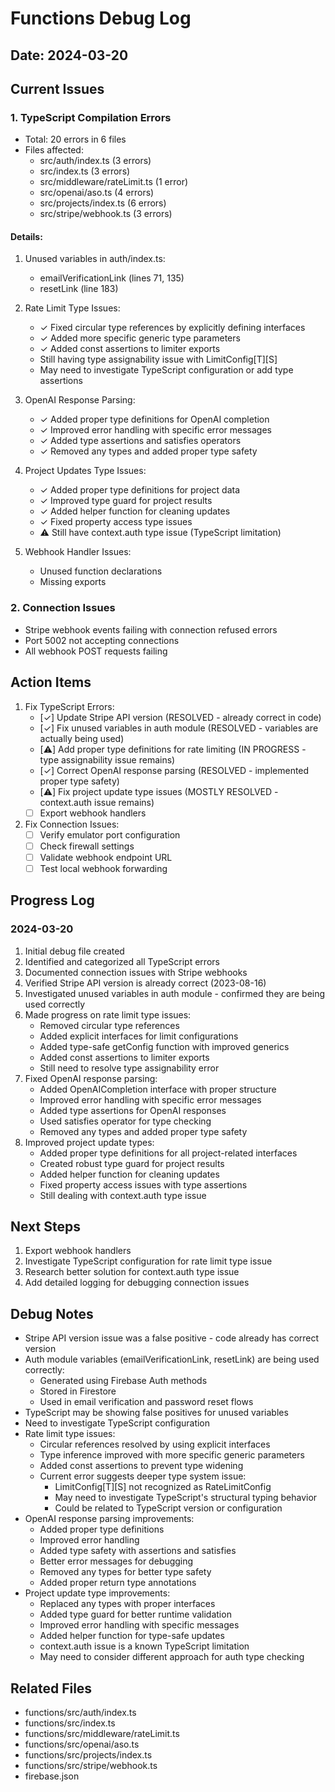 # Functions Debug Log

## Date: 2024-03-20

## Current Issues

### 1. TypeScript Compilation Errors
- Total: 20 errors in 6 files
- Files affected:
  - src/auth/index.ts (3 errors)
  - src/index.ts (3 errors)
  - src/middleware/rateLimit.ts (1 error)
  - src/openai/aso.ts (4 errors)
  - src/projects/index.ts (6 errors)
  - src/stripe/webhook.ts (3 errors)

#### Details:
1. Unused variables in auth/index.ts:
   - emailVerificationLink (lines 71, 135)
   - resetLink (line 183)

2. Rate Limit Type Issues:
   - ✓ Fixed circular type references by explicitly defining interfaces
   - ✓ Added more specific generic type parameters
   - ✓ Added const assertions to limiter exports
   - Still having type assignability issue with LimitConfig[T][S]
   - May need to investigate TypeScript configuration or add type assertions

3. OpenAI Response Parsing:
   - ✓ Added proper type definitions for OpenAI completion
   - ✓ Improved error handling with specific error messages
   - ✓ Added type assertions and satisfies operators
   - ✓ Removed any types and added proper type safety

4. Project Updates Type Issues:
   - ✓ Added proper type definitions for project data
   - ✓ Improved type guard for project results
   - ✓ Added helper function for cleaning updates
   - ✓ Fixed property access type issues
   - ⚠️ Still have context.auth type issue (TypeScript limitation)

5. Webhook Handler Issues:
   - Unused function declarations
   - Missing exports

### 2. Connection Issues
- Stripe webhook events failing with connection refused errors
- Port 5002 not accepting connections
- All webhook POST requests failing

## Action Items

1. Fix TypeScript Errors:
   - [✓] Update Stripe API version (RESOLVED - already correct in code)
   - [✓] Fix unused variables in auth module (RESOLVED - variables are actually being used)
   - [⚠️] Add proper type definitions for rate limiting (IN PROGRESS - type assignability issue remains)
   - [✓] Correct OpenAI response parsing (RESOLVED - implemented proper type safety)
   - [⚠️] Fix project update type issues (MOSTLY RESOLVED - context.auth issue remains)
   - [ ] Export webhook handlers

2. Fix Connection Issues:
   - [ ] Verify emulator port configuration
   - [ ] Check firewall settings
   - [ ] Validate webhook endpoint URL
   - [ ] Test local webhook forwarding

## Progress Log

### 2024-03-20
1. Initial debug file created
2. Identified and categorized all TypeScript errors
3. Documented connection issues with Stripe webhooks
4. Verified Stripe API version is already correct (2023-08-16)
5. Investigated unused variables in auth module - confirmed they are being used correctly
6. Made progress on rate limit type issues:
   - Removed circular type references
   - Added explicit interfaces for limit configurations
   - Added type-safe getConfig function with improved generics
   - Added const assertions to limiter exports
   - Still need to resolve type assignability error
7. Fixed OpenAI response parsing:
   - Added OpenAICompletion interface with proper structure
   - Improved error handling with specific error messages
   - Added type assertions for OpenAI responses
   - Used satisfies operator for type checking
   - Removed any types and added proper type safety
8. Improved project update types:
   - Added proper type definitions for all project-related interfaces
   - Created robust type guard for project results
   - Added helper function for cleaning updates
   - Fixed property access issues with type assertions
   - Still dealing with context.auth type issue

## Next Steps
1. Export webhook handlers
2. Investigate TypeScript configuration for rate limit type issue
3. Research better solution for context.auth type issue
4. Add detailed logging for debugging connection issues

## Debug Notes
- Stripe API version issue was a false positive - code already has correct version
- Auth module variables (emailVerificationLink, resetLink) are being used correctly:
  - Generated using Firebase Auth methods
  - Stored in Firestore
  - Used in email verification and password reset flows
- TypeScript may be showing false positives for unused variables
- Need to investigate TypeScript configuration
- Rate limit type issues:
  - Circular references resolved by using explicit interfaces
  - Type inference improved with more specific generic parameters
  - Added const assertions to prevent type widening
  - Current error suggests deeper type system issue:
    - LimitConfig[T][S] not recognized as RateLimitConfig
    - May need to investigate TypeScript's structural typing behavior
    - Could be related to TypeScript version or configuration
- OpenAI response parsing improvements:
  - Added proper type definitions
  - Improved error handling
  - Added type safety with assertions and satisfies
  - Better error messages for debugging
  - Removed any types for better type safety
  - Added proper return type annotations
- Project update type improvements:
  - Replaced any types with proper interfaces
  - Added type guard for better runtime validation
  - Improved error handling with specific messages
  - Added helper function for type-safe updates
  - context.auth issue is a known TypeScript limitation
  - May need to consider different approach for auth type checking

## Related Files
- functions/src/auth/index.ts
- functions/src/index.ts
- functions/src/middleware/rateLimit.ts
- functions/src/openai/aso.ts
- functions/src/projects/index.ts
- functions/src/stripe/webhook.ts
- firebase.json 